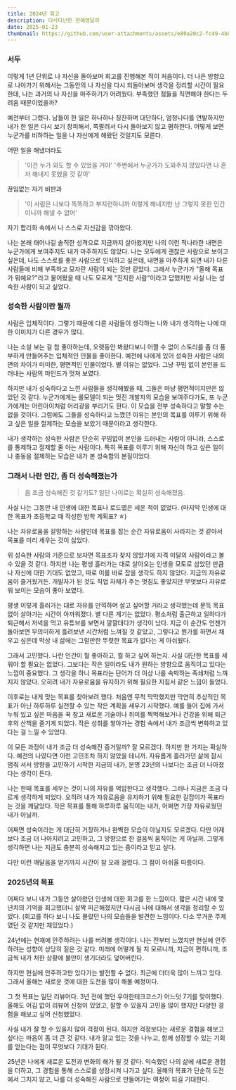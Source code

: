 ```yaml
---
title: 2024년 회고
description: 다사다난한 한해였달까
date: 2025-01-23
thumbnail: https://github.com/user-attachments/assets/e89a20c2-fc49-4b86-a0b8-e1426d9cc8fa
---
```


### 서두

이렇게 1년 단위로 나 자신을 돌아보며 회고를 진행해본 적이 처음이다. 더 나은 방향으로 나아가기 위해서는 그동안의 나 자신을 다시 되돌아보며 생각을 정리할 시간이 필요한데, 나는 과거의 나 자신을 마주하기가 어려웠다. 부족했던 점들을 직면해야 한다는 두려움 때문이었을까?

예전부터 그랬다. 남들이 한 일은 하나하나 칭찬하며 대단하다, 엄청나다를 연발하지만 내가 한 일은 다시 보기 창피해서, 쪽팔려서 다시 돌아보지 않고 폄하한다. 어떻게 보면 누군가를 비하하는 일을 나 자신에게 해왔던 것일지도 모른다.

어떤 일을 해냈더라도

> '이건 누가 와도 할 수 있었을 거야'
> '주변에서 누군가가 도와주지 않았다면 나 혼자 해내지 못했을 것 같아'

끊임없는 자기 비판과

> '이 사람은 나보다 똑똑하고 부지런하니까 이렇게 해내지만 난 그렇지 못한 인간이니까 해낼 수 없어'

자기 합리화 속에서 나 스스로 자신감을 깎아왔다.

나는 본래 태어나길 솔직한 성격으로 지금까지 살아왔지만 나의 이런 적나라한 내면은 누군가에게 보여주지도 내가 마주하지도 않았다. 나는 모두에게 괜찮은 사람으로 보이고 싶은데, 나도 스스로를 좋은 사람으로 인식하고 싶은데, 내면을 마주하게 되면 내가 다른 사람들에 비해 부족하고 모자란 사람이 되는 것만 같았다. 그래서 누군가가 "올해 목표가 뭐예요?"라고 물어봤을 때 나도 모르게 "진지한 사람"이라고 답했지만 사실 나는 성숙한 사람이 되고 싶었다.

### 성숙한 사람이란 뭘까

사람은 입체적이다. 그렇기 때문에 다른 사람들이 생각하는 나와 내가 생각하는 나에 대한 이미지가 다른 경우가 많다.

나는 소설 보는 걸 참 좋아하는데, 오랫동안 봐왔다보니 어쩔 수 없이 스토리를 좀 더 풍부하게 만들어주는 입체적인 인물을 좋아한다. 예전에 나에게 있어 성숙한 사람은 내외면의 차이가 미미한, 평면적인 인물이었다. 별 이유는 없었다. 그냥 꾸밈 없이 본인을 드러내는 사람의 마인드가 멋져 보였다.

하지만 내가 성숙하다고 느낀 사람들을 생각해봤을 때, 그들은 마냥 평면적이지만은 않았던 것 같다. 누군가에게는 롤모델이 되는 멋진 개발자의 모습을 보여주다가도, 또 누군가에게는 어린아이처럼 어리광을 부리기도 한다. 이 모습을 전부 성숙하다고 말할 수는 없을 것이다. 그럼에도 그들을 성숙하다고 느꼈던 이유는 본인의 목표를 이루기 위해 하고 싶은 일을 절제하는 모습을 보았기 때문이라고 생각한다.

내가 생각하는 성숙한 사람은 단순히 꾸밈없이 본인을 드러내는 사람이 아니라, 스스로를 통제하고 절제할 줄 아는 사람이다. 특히 목표를 이루기 위해 자신이 하고 싶은 일이나 충동을 절제하는 모습은 내가 본 성숙함의 본질이었다.

### 그래서 나란 인간, 좀 더 성숙해졌는가

> 음 조금 성숙해진 것 같기도? 일단 나이로는 확실히 성숙해졌음.

사실 나는 그동안 내 인생에 대한 목표나 로드맵은 세운 적이 없었다. (마지막 인생에 대한 목표가 초등학교 때 작성한 방학 계획표? ㅎ)

나는 자유로움을 갈망하는 사람인데 목표를 잡는 순간 자유로움이 사라지는 것 같아서 목표를 미리 세우는 것이 싫었다.

위 성숙한 사람의 기준으로 보자면 목표조차 찾지 않았기에 자격 미달의 사람이라고 볼 수 있을 것 같다. 하지만 나는 평생 흘러가는 대로 살아오는 인생을 모토로 삼았던 만큼 나 자신에 대한 기대도 없었고, 따로 이를 바로 잡을 생각도 하지 않았다. 지금의 자유로움이 즐거웠거든. 개발자가 된 것도 직업 자체가 주는 멋짐도 좋았지만 무엇보다 자유로워 보이는 모습이 좋아 보였다.

평생 이렇게 흘러가는 대로 자유를 만끽하며 살고 싶어할 거라고 생각했는데 문득 목표 없이 살아가는 시간이 아까워졌다. 별 다른 계기는 없었다. 평소처럼 출근하고 일하다가 퇴근해서 저녁을 먹고 유튜브를 보면서 깔깔대다가 생각이 났다. 지금 이 순간도 언젠가 돌아보면 무의미하게 흘려보낸 시간처럼 느껴질 것 같았고, 그렇다고 뭔가를 하면서 채우고 싶은데 막상 내 삶에는 그럴만한 뚜렷한 목표가 없다는 게 아쉬웠다.

그래서 고민했다. 나란 인간이 뭘 좋아하고, 뭘 하고 싶어 하는지. 사실 대단한 목표를 세워야 할 필요는 없었다. 그보다는 작은 일이라도 내가 원하는 방향으로 움직이고 있다는 느낌이 중요했다. 그 생각을 하니 목표라는 단어가 더 이상 나를 속박하는 족쇄처럼 느껴지지 않았다. 오히려 내가 자유로움을 유지하기 위해 필요한 지침서 같은 느낌이 들었다.

이후로는 내게 맞는 목표를 찾아보려 했다. 처음엔 무척 막막했지만 막연히 추상적인 목표가 아닌 하루하루 실천할 수 있는 작은 계획을 세우기 시작했다. 예를 들어 집에 가서 누워 있고 싶은 마음을 꾹 참고 새로운 기술이나 취미를 찍먹해보거나 건강을 위해 퇴근 후의 산책을 즐기게 되었다. 작은 성취를 쌓아가는 경험 속에서 내가 조금씩 변화하고 있다는 걸 느낄 수 있었다.

이 모든 과정이 내가 조금 더 성숙해진 증거일까? 잘 모르겠다. 하지만 한 가지는 확실하다. 예전의 나였다면 이런 고민조차 하지 않았을 테니까. 자유롭게 흘러가던 삶에 잠시 멈춰 서서 방향을 고민하기 시작한 지금의 내가, 분명 23년의 나보다는 조금 더 나아졌다는 생각이 든다.

나는 한때 목표를 세우는 것이 나의 자유를 억압한다고 생각했다. 그러나 지금은 조금 다르게 생각하게 되었다. 오히려 내가 자유로움을 유지하기 위해 필요한 길잡이가 목표라는 것을 깨달았다. 작은 목표를 통해 하루하루 움직이는 내가, 어쩌면 가장 자유로웠던 내가 아닐까.

어쩌면 성숙이라는 게 대단히 거창하거나 완벽한 모습이 아닐지도 모르겠다. 다만 어제보다 조금 더 나아지려고 고민하고, 그 방향으로 한 걸음씩 움직이는 게 아닐까. 그렇게 생각하면 나는 지금도 충분히 성숙해지고 있는 중이라고 믿고 싶다.

다만 이런 깨달음을 얻기까지 시간이 참 오래 걸렸다. 그 점이 아쉬울 따름이다.

### 2025년의 목표

어쩌다 보니 내가 그동안 살아왔던 인생에 대한 회고를 한 느낌이다. 짧은 시간 내에 몇 년치의 기억을 회고했더니 살짝 피곤해졌지만 다시금 나에 대해서 생각을 정리할 수 있었다. (회고를 하다 보니 나도 몰랐던 나의 모습들을 발견한 느낌이다. 다소 무거운 주제였던 것 같지만 재밌었다.)

24년에는 현재에 안주하려는 나를 버려볼 생각이다. 나는 전부터 느꼈지만 현실에 안주하려는 성향이 상당히 짙은 것 같다. 미래에 어떻게 될 지 모르니까, 지금이 편하니까, 조금씩 내가 처한 상황에 불만이 생기더라도 덮어버린다.

하지만 현실에 안주하고만 있다가는 발전할 수 없다. 최근에 더더욱 많이 느끼고 있다. 그래서 올해는 새로운 것에 대한 도전을 많이 해볼 예정이다.

그 첫 목표는 일단 리뷰어다. 3년 전에 했던 우아한테크코스가 어느덧 7기를 맞이했다. 올해도 어김 없이 리뷰어 신청이 있었고, 잘할 수 있을지 고민을 많이 했지만 다양한 경험을 해보고 싶어 신청했었다.

사실 내가 잘 할 수 있을지 많이 걱정이 된다. 하지만 걱정보다는 새로운 경험을 해보고 싶다는 마음이 좀 더 큰 것 같다. 내가 알고 있는 것을 나누고, 함께 성장할 수 있는 기회를 얻는다는 점이 무엇보다 기대가 된다.

25년은 나에게 새로운 도전과 변화의 해가 될 것 같다. 익숙했던 나의 삶에 새로운 경험을 더하고, 그 경험을 통해 스스로를 성장시켜 나가고 싶다. 올해의 목표가 단순히 도전에서 그치지 않고, 나를 더 성숙해진 사람으로 만들어가는 여정이 되길 기대한다.
